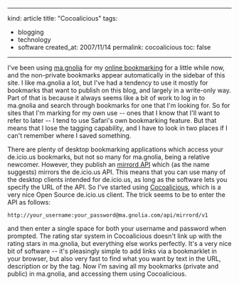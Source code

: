 -----
kind: article
title: "Cocoalicious"
tags:
- blogging
- technology
- software
created_at: 2007/11/14
permalink: cocoalicious
toc: false
-----

<p>I've been using <a href="http://ma.gnolia.com/">ma.gnolia</a> for my <a href="http://www.rousette.org.uk/blog/archives/social-bookmarking-shootout-diigo-vs-magnolia/">online bookmarking</a> for a little while now, and the non-private bookmarks appear automatically in the sidebar of this site. I like ma.gnolia a lot, but I've had a tendency to use it mostly for bookmarks that want to publish on this blog, and largely in a write-only way. Part of that is because it always seems like a bit of work to log in to ma.gnolia and search through bookmarks for one that I'm looking for. So for sites that I'm marking for my own use -- ones that I know that I'll want to refer to later -- I tend to use Safari's own bookmarking feature. But that means that I lose the tagging capability, and I have to look in two places if I can't remember where I saved something.</p>

<p>There are plenty of desktop bookmarking applications which access your de.icio.us bookmarks, but not so many for ma.gnolia, being a relative newcomer. However, they publish an <a href="http://wiki.ma.gnolia.com/Mirror&#x27;d_API">mirrord API</a> which (as the name suggests) mirrors the de.icio.us API. This means that you can use many of the desktop clients intended for de.icio.us, as long as the software lets you specify the URL of the API. So I've started using <a href="http://www.scifihifi.com/cocoalicious/">Cocoalicious</a>, which is a very nice Open Source de.icio.us client. The trick seems to be to enter the API as follows:</p>

<p><code>http://your_username:your_password@ma.gnolia.com/api/mirrord/v1</code></p>

<p>and then enter a single space for both your username and password when prompted. The rating star system in Cocoalicious doesn't link up with the rating stars in ma.gnolia, but everything else works perfectly. It's a very nice bit of software -- it's pleasingly simple to add links via a bookmarklet in your browser, but also very fast to find what you want by text in the URL, description or by the tag. Now I'm saving all my bookmarks (private and public) in ma.gnolia, and accessing them using Cocoalicious.</p>



